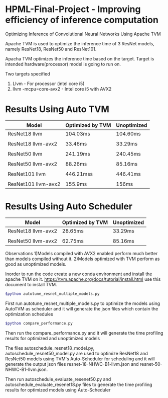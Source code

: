 # HPML-Final-Project -  Improving efficiency of inference computation
Optimizing Inference of Convolutional Neural Networks Using Apache TVM

Apache TVM is used to optimize the inference time of 3 ResNet models, namely ResNet18, ResNet50 and ResNet101.

Apacha TVM optimizes the inference time based on the target.
Target is intended hardware(processor) model is going to run on.

Two targets specified  
1) Llvm - For processor (intel core i5)
2) llvm -mcpu=core-avx2 -  Intel core i5 with AVX2

# Results Using Auto TVM
|Model | Optimized by TVM | Unoptimized |
|--- | --- | --- |
|ResNet18 llvm | 104.03ms | 104.60ms|
| ||
|ResNet18 llvm-avx2 | 33.46ms | 33.29ms|
| ||
|ResNet50 llvm | 241.19ms | 240.45ms |
| ||
|ResNet50 llvm-avx2 | 88.26ms | 85.16ms |
| ||
|ResNet101 llvm | 446.21mss | 446.41ms |
| ||
|ResNet101 llvm-avx2 | 155.9ms | 156ms |

# Results Using Auto Scheduler
|Model | Optimized by TVM | Unoptimized |
|--- | --- | --- |
|ResNet18 llvm-avx2 | 28.65ms | 33.29ms|
| ||
|ResNet50 llvm-avx2 | 62.75ms | 85.16ms|

Observations
1)Models compiled with AVX2 enabled perform much better than models compiled without it.
2)Models optimized with TVM perform as good as unoptimized models. 





Inorder to run the code create a new conda environment and install the apache TVM on it. 
https://tvm.apache.org/docs/tutorial/install.html use this document to install TVM.


```sh
$python autotune_resnet_multiple_models.py 
```

First run autotune_resnet_multiple_models.py to optimize the models using AutoTVM as scheduler and it will generate the json files which contain the optimization schedules 


```sh
$python compare_performance.py 
```


Then run the compare_performance.py and it will generate the time profiling results for optimized and unoptimized models

The files autoschedule_resnet18_model.py, autoschedule_resnet50_model.py are used to optimize ResNet18 and ResNet50 models using TVM's Auto-Scheduler for scheduling and it will generate the output json files resnet-18-NHWC-B1-llvm.json and resnet-50-NHWC-B1-llvm.json. 

Then run autoschedule_evaluate_resenet50.py and autoschedule_evaluate_resenet18.py files to generate the time profiling results for optimized models using Auto-Scheduler

